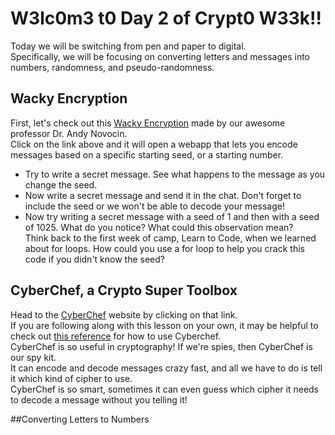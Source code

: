 # W3lc0m3 t0 Day 2 of Crypt0 W33k!!

Today we will be switching from pen and paper to digital.  
Specifically, we will be focusing on converting letters and messages into numbers, randomness, and pseudo-randomness.

## Wacky Encryption

First, let's check out this [Wacky Encryption](https://codepen.io/AndyNovo/full/jOWqrYQ) made by our awesome professor Dr. Andy Novocin.  
Click on the link above and it will open a webapp that lets you encode messages based on a specific starting seed, or a starting number.  
 - Try to write a secret message. See what happens to the message as you change the seed.  
 - Now write a secret message and send it in the chat. Don't forget to include the seed or we won't be able to decode your message!  
 - Now try writing a secret message with a seed of 1 and then with a seed of 1025.
  What do you notice? What could this observation mean?  
  Think back to the first week of camp, Learn to Code, when we learned about for loops. 
  How could you use a for loop to help you crack this code if you didn't know the seed?

## CyberChef, a Crypto Super Toolbox

Head to the [CyberChef](https://gchq.github.io/CyberChef/) website by clicking on that link.  
If you are following along with this lesson on your own, it may be helpful to check out [this reference](https://udel.codes/cyberchef) for how to use Cyberchef.  
CyberChef is so useful in cryptography! If we're spies, then CyberChef is our spy kit.  
It can encode and decode messages crazy fast, and all we have to do is tell it which kind of cipher to use.  
CyberChef is so smart, sometimes it can even guess which cipher it needs to decode a message without you telling it!

##Converting Letters to Numbers
